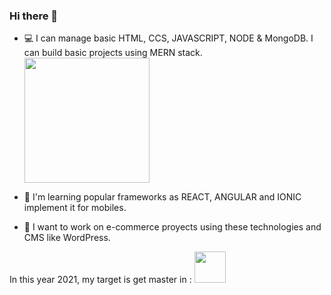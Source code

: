 ### Hi there 👋


- 💻 I can manage basic HTML, CCS, JAVASCRIPT, NODE & MongoDB. I can build basic projects using MERN stack.  <img src="https://energyframeworks.com/wp-content/uploads/2013/12/html5-css-javascript-logos.png" hight=200 width=200/>


- 📱 I'm learning popular frameworks as REACT, ANGULAR and IONIC implement it for mobiles.
- 🛒 I want to work on e-commerce proyects using these technologies and CMS like WordPress. 


In this year 2021, my target is get master in : <img src="https://ih0.redbubble.net/image.127584817.4804/sticker,375x360.u2.png" hight=50 width=50>    
      

